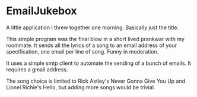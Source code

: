 EmailJukebox
============

A little application I threw together one morning. Basically just the title.

This simple program was the final blow in a short lived prankwar with my roommate. It sends all the lyrics 
of a song to an email address of your specification, one email per line of song. Funny in moderation.

It uses a simple smtp client to automate the sending of a bunch of emails. It requires a gmail address.

The song choice is limited to Rick Astley's Never Gonna Give You Up and Lionel Richie's Hello, but adding more 
songs would be trivial.
